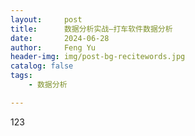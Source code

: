 ```yaml
---
layout:     post
title:      数据分析实战—打车软件数据分析
date:       2024-06-28
author:     Feng Yu
header-img: img/post-bg-recitewords.jpg
catalog: false
tags:
    - 数据分析

---
```

123
